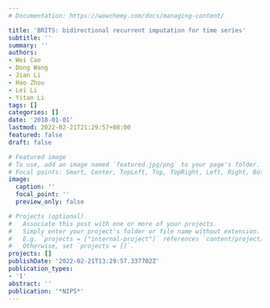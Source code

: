 ```yaml
---
# Documentation: https://wowchemy.com/docs/managing-content/

title: 'BRITS: bidirectional recurrent imputation for time series'
subtitle: ''
summary: ''
authors:
- Wei Cao
- Dong Wang
- Jian Li
- Hao Zhou
- Lei Li
- Yitan Li
tags: []
categories: []
date: '2018-01-01'
lastmod: 2022-02-21T21:29:57+08:00
featured: false
draft: false

# Featured image
# To use, add an image named `featured.jpg/png` to your page's folder.
# Focal points: Smart, Center, TopLeft, Top, TopRight, Left, Right, BottomLeft, Bottom, BottomRight.
image:
  caption: ''
  focal_point: ''
  preview_only: false

# Projects (optional).
#   Associate this post with one or more of your projects.
#   Simply enter your project's folder or file name without extension.
#   E.g. `projects = ["internal-project"]` references `content/project/deep-learning/index.md`.
#   Otherwise, set `projects = []`.
projects: []
publishDate: '2022-02-21T13:29:57.337702Z'
publication_types:
- '1'
abstract: ''
publication: '*NIPS*'
---
```

